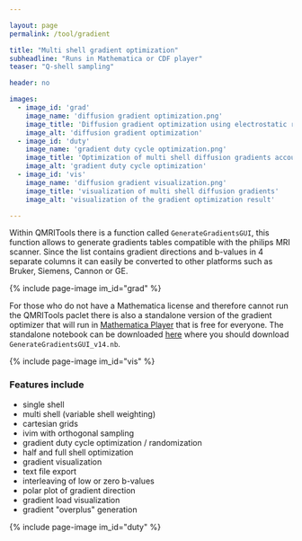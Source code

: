 ```yaml
---

layout: page
permalink: /tool/gradient

title: "Multi shell gradient optimization"
subheadline: "Runs in Mathematica or CDF player"
teaser: "Q-shell sampling"

header: no

images:
  - image_id: 'grad'
    image_name: 'diffusion gradient optimization.png'
    image_title: 'Diffusion gradient optimization using electrostatic repulsion'
    image_alt: 'diffusion gradient optimization'  
  - image_id: 'duty'
    image_name: 'gradient duty cycle optimization.png'
    image_title: 'Optimization of multi shell diffusion gradients accounting for duty cycle'
    image_alt: 'gradient duty cycle optimization'
  - image_id: 'vis'
    image_name: 'diffusion gradient visualization.png'
    image_title: 'visualization of multi shell diffusion gradients'
    image_alt: 'visualization of the gradient optimization result'

---
```


Within QMRITools there is a function called `GenerateGradientsGUI`, this function allows to generate gradients tables compatible with the philips MRI scanner. Since the list contains gradient directions and b-values in 4 separate columns it can easily be converted to other platforms such as Bruker, Siemens, Cannon or GE.

{% include page-image im_id="grad" %}

For those who do not have a Mathematica license and therefore cannot run the QMRITools paclet there is also a standalone version of the gradient optimizer that will run in [Mathematica Player](https://www.wolfram.com/player/) that is free for everyone. The standalone notebook can be downloaded [here](https://github.com/mfroeling/QMRITools/blob/master/QMRITools/Resources) where you should download `GenerateGradientsGUI_v14.nb`.

{% include page-image im_id="vis" %}

### Features include

- single shell
- multi shell (variable shell weighting)
- cartesian grids
- ivim with orthogonal sampling
- gradient duty cycle optimization / randomization
- half and full shell optimization
- gradient visualization
- text file export
- interleaving of low or zero b-values
- polar plot of gradient direction
- gradient load visualization
- gradient "overplus" generation

{% include page-image im_id="duty" %}
